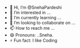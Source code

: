 - 👋 Hi, I’m @SnehaPardeshi
- 👀 I’m interested in ...
- 🌱 I’m currently learning ...
- 💞️ I’m looking to collaborate on ...
- 📫 How to reach me ...
- 😄 Pronouns: ..Sneha.
- ⚡ Fun fact: I like Coding

<!---
SnehaPardeshi/SnehaPardeshi is a ✨ special ✨ repository because its `README.md` (this file) appears on your GitHub profile.
You can click the Preview link to take a look at your changes.
--->

